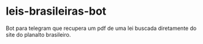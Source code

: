 # leis-brasileiras-bot

Bot para telegram que recupera um pdf de uma lei buscada diretamente do site do planalto brasileiro.

